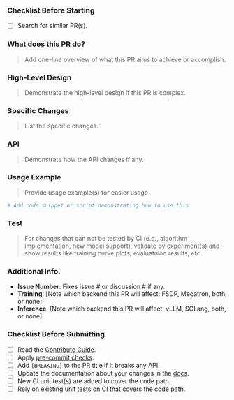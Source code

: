 ### Checklist Before Starting

- [ ] Search for similar PR(s).

### What does this PR do?

> Add one-line overview of what this PR aims to achieve or accomplish. 

### High-Level Design

> Demonstrate the high-level design if this PR is complex.

### Specific Changes

> List the specific changes.

### API

> Demonstrate how the API changes if any.

### Usage Example

> Provide usage example(s) for easier usage.

```python
# Add code snippet or script demonstrating how to use this 
```

### Test

> For changes that can not be tested by CI (e.g., algorithm implementation, new model support), validate by experiment(s) and show results like training curve plots, evaluatuion results, etc.

### Additional Info.

- **Issue Number**: Fixes issue # or discussion # if any.
- **Training**: [Note which backend this PR will affect: FSDP, Megatron, both, or none]
- **Inference**: [Note which backend this PR will affect: vLLM, SGLang, both, or none]

### Checklist Before Submitting

- [ ] Read the [Contribute Guide](https://github.com/volcengine/verl?tab=readme-ov-file#contribution-guide).
- [ ] Apply [pre-commit checks](https://github.com/volcengine/verl?tab=readme-ov-file#code-linting-and-formatting).
- [ ] Add `[BREAKING]` to the PR title if it breaks any API.
- [ ] Update the documentation about your changes in the [docs](https://github.com/volcengine/verl/tree/main/docs).
- [ ] New CI unit test(s) are added to cover the code path.
- [ ] Rely on existing unit tests on CI that covers the code path.

